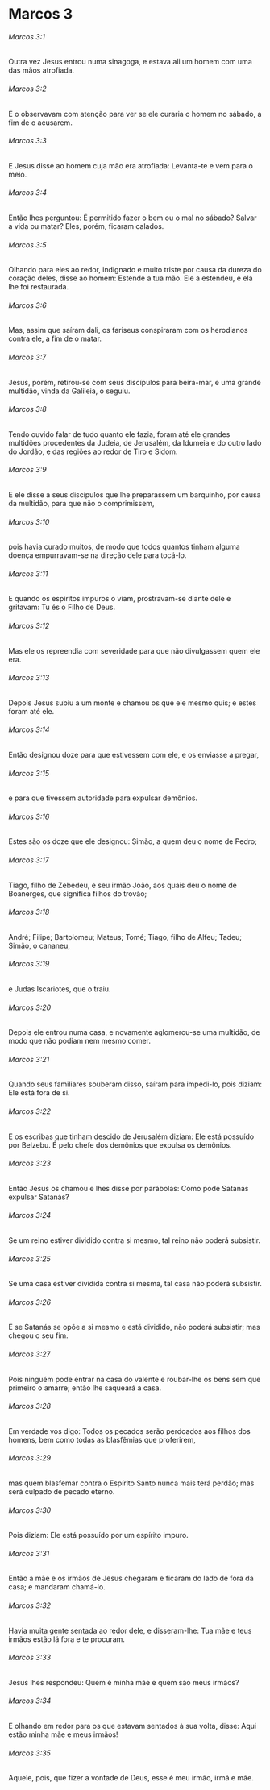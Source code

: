 # Marcos 3

###### Marcos 3:1

Outra vez Jesus entrou numa sinagoga, e estava ali um homem com uma das mãos atrofiada.

###### Marcos 3:2

E o observavam com atenção para ver se ele curaria o homem no sábado, a fim de o acusarem.

###### Marcos 3:3

E Jesus disse ao homem cuja mão era atrofiada: Levanta-te e vem para o meio.

###### Marcos 3:4

Então lhes perguntou: É permitido fazer o bem ou o mal no sábado? Salvar a vida ou matar? Eles, porém, ficaram calados.

###### Marcos 3:5

Olhando para eles ao redor, indignado e muito triste por causa da dureza do coração deles, disse ao homem: Estende a tua mão. Ele a estendeu, e ela lhe foi restaurada.

###### Marcos 3:6

Mas, assim que saíram dali, os fariseus conspiraram com os herodianos contra ele, a fim de o matar.

###### Marcos 3:7

Jesus, porém, retirou-se com seus discípulos para beira-mar, e uma grande multidão, vinda da Galileia, o seguiu.

###### Marcos 3:8

Tendo ouvido falar de tudo quanto ele fazia, foram até ele grandes multidões procedentes da Judeia, de Jerusalém, da Idumeia e do outro lado do Jordão, e das regiões ao redor de Tiro e Sidom.

###### Marcos 3:9

E ele disse a seus discípulos que lhe preparassem um barquinho, por causa da multidão, para que não o comprimissem,

###### Marcos 3:10

pois havia curado muitos, de modo que todos quantos tinham alguma doença empurravam-se na direção dele para tocá-lo.

###### Marcos 3:11

E quando os espíritos impuros o viam, prostravam-se diante dele e gritavam: Tu és o Filho de Deus.

###### Marcos 3:12

Mas ele os repreendia com severidade para que não divulgassem quem ele era.

###### Marcos 3:13

Depois Jesus subiu a um monte e chamou os que ele mesmo quis; e estes foram até ele.

###### Marcos 3:14

Então designou doze para que estivessem com ele, e os enviasse a pregar,

###### Marcos 3:15

e para que tivessem autoridade para expulsar demônios.

###### Marcos 3:16

Estes são os doze que ele designou: Simão, a quem deu o nome de Pedro;

###### Marcos 3:17

Tiago, filho de Zebedeu, e seu irmão João, aos quais deu o nome de Boanerges, que significa filhos do trovão;

###### Marcos 3:18

André; Filipe; Bartolomeu; Mateus; Tomé; Tiago, filho de Alfeu; Tadeu; Simão, o cananeu,

###### Marcos 3:19

e Judas Iscariotes, que o traiu.

###### Marcos 3:20

Depois ele entrou numa casa, e novamente aglomerou-se uma multidão, de modo que não podiam nem mesmo comer.

###### Marcos 3:21

Quando seus familiares souberam disso, saíram para impedi-lo, pois diziam: Ele está fora de si.

###### Marcos 3:22

E os escribas que tinham descido de Jerusalém diziam: Ele está possuído por Belzebu. É pelo chefe dos demônios que expulsa os demônios.

###### Marcos 3:23

Então Jesus os chamou e lhes disse por parábolas: Como pode Satanás expulsar Satanás?

###### Marcos 3:24

Se um reino estiver dividido contra si mesmo, tal reino não poderá subsistir.

###### Marcos 3:25

Se uma casa estiver dividida contra si mesma, tal casa não poderá subsistir.

###### Marcos 3:26

E se Satanás se opõe a si mesmo e está dividido, não poderá subsistir; mas chegou o seu fim.

###### Marcos 3:27

Pois ninguém pode entrar na casa do valente e roubar-lhe os bens sem que primeiro o amarre; então lhe saqueará a casa.

###### Marcos 3:28

Em verdade vos digo: Todos os pecados serão perdoados aos filhos dos homens, bem como todas as blasfêmias que proferirem,

###### Marcos 3:29

mas quem blasfemar contra o Espírito Santo nunca mais terá perdão; mas será culpado de pecado eterno.

###### Marcos 3:30

Pois diziam: Ele está possuído por um espírito impuro.

###### Marcos 3:31

Então a mãe e os irmãos de Jesus chegaram e ficaram do lado de fora da casa; e mandaram chamá-lo.

###### Marcos 3:32

Havia muita gente sentada ao redor dele, e disseram-lhe: Tua mãe e teus irmãos estão lá fora e te procuram.

###### Marcos 3:33

Jesus lhes respondeu: Quem é minha mãe e quem são meus irmãos?

###### Marcos 3:34

E olhando em redor para os que estavam sentados à sua volta, disse: Aqui estão minha mãe e meus irmãos!

###### Marcos 3:35

Aquele, pois, que fizer a vontade de Deus, esse é meu irmão, irmã e mãe.

